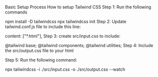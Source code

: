 Basic Setup Process
How to setup Tailwind CSS 
Step 1: Run the following commands

npm install -D tailwindcss npx tailwindcss init 
Step 2: Update tailwind.conf.js file to include this line:

content: ["*.html"], 
Step 3: create src/input.css to include:

@tailwind base; @tailwind components; @tailwind utilities; 
Step 4: Include the src/output.css file to your html

Step 5: Run the following command:

npx tailwindcss -i ./src/input.css -o ./src/output.css --watch
